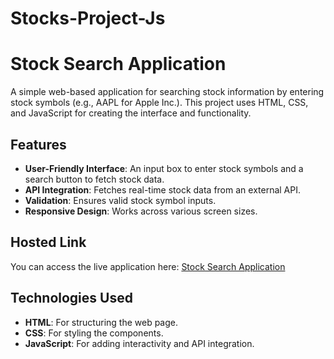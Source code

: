 # Stocks-Project-Js
# Stock Search Application

A simple web-based application for searching stock information by entering stock symbols (e.g., AAPL for Apple Inc.). This project uses HTML, CSS, and JavaScript for creating the interface and functionality.

## Features

- **User-Friendly Interface**: An input box to enter stock symbols and a search button to fetch stock data.
- **API Integration**: Fetches real-time stock data from an external API.
- **Validation**: Ensures valid stock symbol inputs.
- **Responsive Design**: Works across various screen sizes.

## Hosted Link

You can access the live application here: [Stock Search Application](https://nawabkhan89646.github.io/Stocks-Project-Js/)

## Technologies Used

- **HTML**: For structuring the web page.
- **CSS**: For styling the components.
- **JavaScript**: For adding interactivity and API integration.

